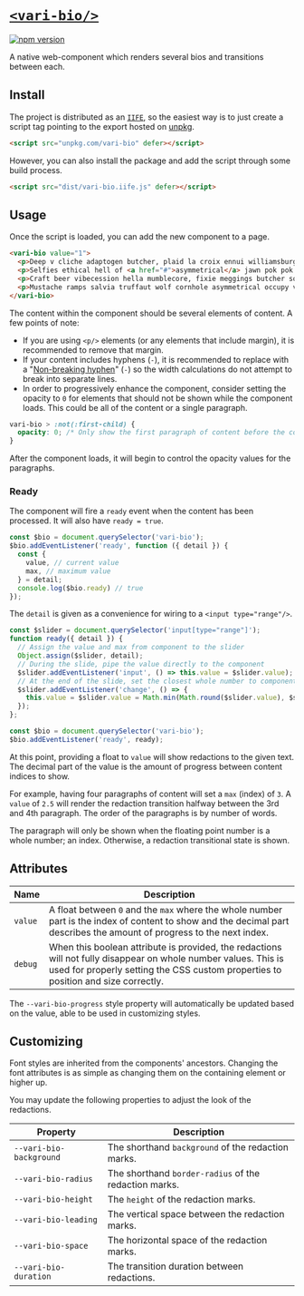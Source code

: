 # [`<vari-bio/>`](https://ddamato.github.io/vari-bio/)

[![npm version](https://img.shields.io/npm/v/vari-bio.svg)](https://www.npmjs.com/package/vari-bio)

A native web-component which renders several bios and transitions between each.

## Install

The project is distributed as an [`IIFE`](https://developer.mozilla.org/en-US/docs/Glossary/IIFE), so the easiest way is to just create a script tag pointing to the export hosted on [unpkg](https://unpkg.com/).

```html
<script src="unpkg.com/vari-bio" defer></script>
```

However, you can also install the package and add the script through some build process.

```html
<script src="dist/vari-bio.iife.js" defer></script>
```

## Usage

Once the script is loaded, you can add the new component to a page.

```html
<vari-bio value="1">
  <p>Deep v cliche adaptogen butcher, plaid la croix ennui williamsburg prism viral.</p>
  <p>Selfies ethical hell of <a href="#">asymmetrical</a> jawn pok pok copper mug humblebrag health goth normcore microdosing. Austin la croix grailed raclette farm to table man bun authentic coloring book church key.</p>
  <p>Craft beer vibecession hella mumblecore, fixie meggings butcher solarpunk bicycle rights tilde sus. Fingerstache 3 wolf moon authentic, <a href="#">post ironic marxism</a> before they sold out iPhone activated charcoal wolf kickstarter plaid.</p>
  <p>Mustache ramps salvia truffaut wolf cornhole asymmetrical occupy venmo.</p>
</vari-bio>
```

The content within the component should be several elements of content. A few points of note:

- If you are using `<p/>` elements (or any elements that include margin), it is recommended to remove that margin.
- If your content includes hyphens (`-`), it is recommended to replace with a "[Non-breaking hyphen](https://en.wikipedia.org/wiki/Wikipedia:Non-breaking_hyphen)" (`‑`) so the width calculations do not attempt to break into separate lines.
- In order to progressively enhance the component, consider setting the opacity to `0` for elements that should not be shown while the component loads. This could be all of the content or a single paragraph.

```css
vari-bio > :not(:first-child) {
  opacity: 0; /* Only show the first paragraph of content before the component loads */
}
```

After the component loads, it will begin to control the opacity values for the paragraphs.

### Ready

The component will fire a `ready` event when the content has been processed. It will also have `ready = true`.

```js
const $bio = document.querySelector('vari-bio');
$bio.addEventListener('ready', function ({ detail }) {
  const { 
    value, // current value
    max, // maximum value
  } = detail;
  console.log($bio.ready) // true
});
```

The `detail` is given as a convenience for wiring to a `<input type="range"/>`.

```js
const $slider = document.querySelector('input[type="range"]');
function ready({ detail }) {
  // Assign the value and max from component to the slider
  Object.assign($slider, detail);
  // During the slide, pipe the value directly to the component
  $slider.addEventListener('input', () => this.value = $slider.value);
  // At the end of the slide, set the closest whole number to component and slider
  $slider.addEventListener('change', () => {
    this.value = $slider.value = Math.min(Math.round($slider.value), $slider.max);
  });
};

const $bio = document.querySelector('vari-bio');
$bio.addEventListener('ready', ready);
```

At this point, providing a float to `value` will show redactions to the given text. The decimal part of the value is the amount of progress between content indices to show.

For example, having four paragraphs of content will set a `max` (index) of `3`. A `value` of `2.5` will render the redaction transition halfway between the 3rd and 4th paragraph. The order of the paragraphs is by number of words.

The paragraph will only be shown when the floating point number is a whole number; an index. Otherwise, a redaction transitional state is shown.

## Attributes

| Name | Description |
| ---- | ----------- |
| `value` | A float between `0` and the `max` where the whole number part is the index of content to show and the decimal part describes the amount of progress to the next index. |
| `debug` | When this boolean attribute is provided, the redactions will not fully disappear on whole number values. This is used for properly setting the CSS custom properties to position and size correctly. |

The `--vari-bio-progress` style property will automatically be updated based on the value, able to be used in customizing styles.

## Customizing

Font styles are inherited from the components' ancestors. Changing the font attributes is as simple as changing them on the containing element or higher up.

You may update the following properties to adjust the look of the redactions.

| Property | Description |
| -------- | ----------- |
| `--vari-bio-background` | The shorthand `background` of the redaction marks. |
| `--vari-bio-radius` | The shorthand `border-radius` of the redaction marks. |
| `--vari-bio-height` | The `height` of the redaction marks. |
| `--vari-bio-leading` | The vertical space between the redaction marks. |
| `--vari-bio-space` | The horizontal space of the redaction marks. |
| `--vari-bio-duration` | The transition duration between redactions. |